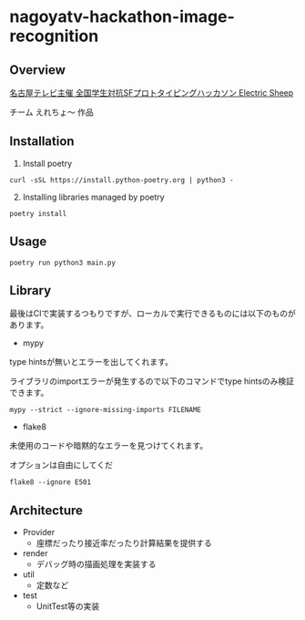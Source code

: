 # nagoyatv-hackathon-image-recognition

## Overview
[名古屋テレビ主催 全国学生対抗SFプロトタイピングハッカソン Electric Sheep](https://www.nagoyatv.com/hackathon-electricsheep/)

チーム えれちょ〜 作品

## Installation
1. Install poetry

```
curl -sSL https://install.python-poetry.org | python3 -
```
2. Installing libraries managed by poetry
```
poetry install
```

## Usage
```
poetry run python3 main.py
```

## Library
最後はCIで実装するつもりですが、ローカルで実行できるものには以下のものがあります。

- mypy

type hintsが無いとエラーを出してくれます。

ライブラリのimportエラーが発生するので以下のコマンドでtype hintsのみ検証できます。


```
mypy --strict --ignore-missing-imports FILENAME
```

- flake8

未使用のコードや暗黙的なエラーを見つけてくれます。

オプションは自由にしてくだ

```
flake8 --ignore E501
```

## Architecture
- Provider
  - 座標だったり接近率だったり計算結果を提供する
- render
  - デバッグ時の描画処理を実装する
- util
  - 定数など
- test
  - UnitTest等の実装    
